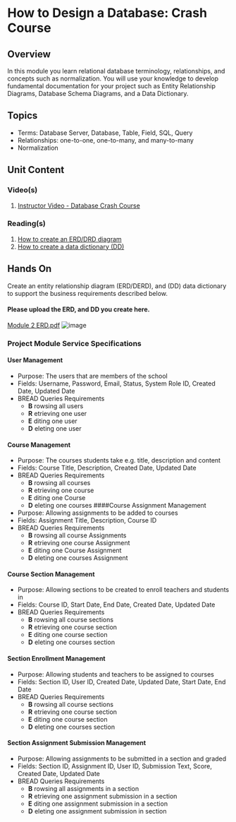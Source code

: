 # How to Design a Database: Crash Course
## Overview
In this module you learn relational database terminology, relationships, and concepts such as normalization.  You will use your knowledge to develop fundamental documentation for your project such as Entity Relationship Diagrams, Database Schema Diagrams, and a Data Dictionary.
## Topics
- Terms: Database Server, Database, Table, Field, SQL, Query
- Relationships: one-to-one, one-to-many, and many-to-many
- Normalization

## Unit Content
### Video(s)
1.  [Instructor Video - Database Crash Course](https://youtu.be/Xj0UlRhyWE4)
### Reading(s)
1. [How to create an ERD/DRD diagram](https://www.guru99.com/er-diagram-tutorial-dbms.html)
2. [How to create a data dictionary (DD)](https://medium.com/@leapingllamas/data-dictionary-a-how-to-and-best-practices-a09a685dcd61)
## Hands On
Create an entity relationship diagram (ERD/DERD), and (DD) data dictionary to support the business requirements described below.    
#### Please upload the ERD, and DD you create here.
[Module 2 ERD.pdf](https://github.com/djr52/NetCoreWebAPISubmission/files/6261775/Module.2.ERD.pdf)
![image](https://user-images.githubusercontent.com/43587456/113653679-4b59bb80-9664-11eb-866a-cdbdaa293b41.png)



### Project Module Service Specifications
#### User Management
- Purpose: The users that are members of the school
- Fields: Username, Password, Email, Status, System Role ID, Created Date, Updated Date
- BREAD Queries Requirements
  - **B** rowsing all users
  - **R** etrieving one user
  - **E** diting one user
  - **D** eleting one user
#### Course Management
- Purpose: The courses students take e.g. title, description and content
- Fields: Course Title, Description, Created Date, Updated Date
- BREAD Queries Requirements
  - **B** rowsing all courses
  - **R** etrieving one course
  - **E** diting one Course
  - **D** eleting one courses
####Course Assignment Management
- Purpose: Allowing assignments to be added to courses
- Fields: Assignment Title, Description, Course ID
- BREAD Queries Requirements
  - **B** rowsing all course Assignments
  - **R** etrieving one course Assignment
  - **E** diting one Course Assignment
  - **D** eleting one courses Assignment
#### Course Section Management
- Purpose: Allowing sections to be created to enroll teachers and students in
- Fields: Course ID, Start Date, End Date, Created Date, Updated Date
- BREAD Queries Requirements
  - **B** rowsing all course sections
  - **R** etrieving one course section
  - **E** diting one course section
  - **D** eleting one courses section
#### Section Enrollment Management
- Purpose: Allowing students and teachers to be assigned to courses
- Fields: Section ID, User ID, Created Date, Updated Date, Start Date, End Date
- BREAD Queries Requirements
  - **B** rowsing all course sections
  - **R** etrieving one course section
  - **E** diting one course section
  - **D** eleting one courses section
#### Section Assignment Submission Management
- Purpose: Allowing assignments to be submitted in a section and graded
- Fields: Section ID, Assignment ID, User ID, Submission Text, Score, Created Date, Updated Date
- BREAD Queries Requirements
  - **B** rowsing all assignments in a section
  - **R** etrieving one assignment submission in a section
  - **E** diting one assignment submission in a section
  - **D** eleting one assignment submission in section

